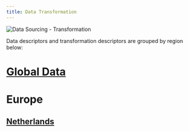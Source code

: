 ```yaml
---
title: Data Transformation
---
```



![Data Sourcing - Transformation](/images/data-sourcing-transformation.jpg)


Data descriptors and transformation descriptors are grouped by region below:

# [Global Data](global/index.md)


# Europe

## [Netherlands](nl/index.md)






